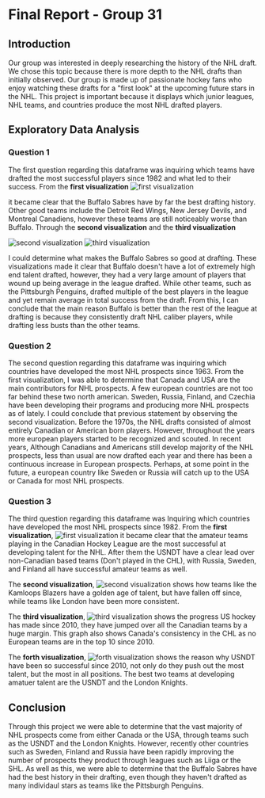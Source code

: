 # Final Report - Group 31

## Introduction

Our group was interested in deeply researching the history of the NHL draft. We chose this topic because there is more depth to the NHL drafts than initially observed. Our group is made up of passionate hockey fans who enjoy watching these drafts for a "first look" at the upcoming future stars in the NHL. This project is important because it displays which junior leagues, NHL teams, and countries produce the most NHL drafted players.

## Exploratory Data Analysis

### Question 1
The first question regarding this dataframe was inquiring which teams have drafted the most successful players since 1982 and what led to their success. From the **first visualization**
  ![first visualization](./images/Analysis1Plot1.png) 

it became clear that the Buffalo Sabres have by far the best drafting history. Other good teams include the Detroit Red Wings, New Jersey Devils, and Montreal Canadiens, however these teams are still noticeably worse than Buffalo. Through the **second visualization** and the **third visualization**

![second visualization](./images/Analysis1Plot2.png) 
![third visualization](./images/Analysis1Plot3.png) 

I could determine what makes the Buffalo Sabres so good at drafting. These visualizations made it clear that Buffalo doesn't have a lot of extremely high end talent drafted, however, they had a very large amount of players that wound up being average in the league drafted. While other teams, such as the Pittsburgh Penguins, drafted multiple of the best players in the league and yet remain average in total success from the draft. From this, I can conclude that the main reason Buffalo is better than the rest of the league at drafting is because they consistently draft NHL caliber players, while drafting less busts than the other teams.

### Question 2 
The second question regarding this dataframe was inquiring which countries have developed the most NHL prospects since 1963. From the first visualization, I was able to determine that Canada and USA are the main contributors for NHL prospects. A few european countries are not too far behind these two north american. Sweden, Russia, Finland, and Czechia have been developing their programs and producing more NHL prospects as of lately. I could conclude that previous statement by observing the second visualization. Before the 1970s, the NHL drafts consisted of almost entirely Canadian or American born players. However, throughout the years more european players started to be recognized and scouted. In recent years, Although Canadians and Americans still develop majority of the NHL prospects, less than usual are now drafted each year and there has been a continuous increase in European prospects. Perhaps, at some point in the future, a european country like Sweden or Russia will catch up to the USA or Canada for most NHL prospects.

### Question 3 
The third question regarding this dataframe was Inquiring which countries have developed the most NHL prospects since 1982. 
From the **first visualization**, 
  ![first visualization](./images/A3_Plot1.png)
it became clear that the amateur teams playing in the Canadian Hockey League are the most successful at developing talent for the NHL. After them the USNDT have a clear lead over non-Canadian based teams (Don't played in the CHL), with Russia, Sweden, and Finland all have successful amateur teams as well. 

The **second visualization**,
  ![second visualization](./images/A3_Plot2.png)
shows how teams like the Kamloops Blazers have a golden age of talent, but have fallen off since, while teams like London have been more consistent. 

The **third visualization**,
  ![third visualization](./images/A3_Plot3.png)
shows the progress US hockey has made since 2010, they have jumped over all the Canadian teams by a huge margin. This graph also shows Canada's consistency in the CHL as no European teams are in the top 10 since 2010.

The **forth visualization**,
  ![forth visualization](./images/A3_Plot4.png)
shows the reason why USNDT have been so successful since 2010, not only do they push out the most talent, but the most in all positions. The best two teams at developing amatuer talent are the USNDT and the London Knights. 

## Conclusion

Through this project we were able to determine that the vast majority of NHL prospects come from either Canada or the USA, through teams such as the USNDT and the London Knights. However, recently other countries such as Sweden, Finland and Russia have been rapidly improving the number of prospects they product through leagues such as Liiga or the SHL. As well as this, we were able to determine that the Buffalo Sabres have had the best history in their drafting, even though they haven't drafted as many individaul stars as teams like the Pittsburgh Penguins.